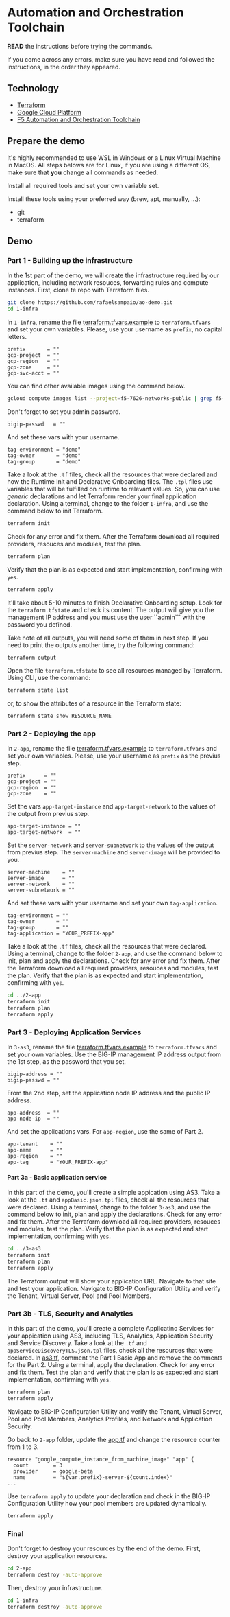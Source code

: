 # Automation and Orchestration Toolchain

**READ** the instructions before trying the commands.

If you come across any errors, make sure you have read and followed the instructions, in the order they appeared.

## Technology

- [Terraform](https://www.terraform.io/)
- [Google Cloud Platform](https://cloud.google.com/)
- [F5 Automation and Orchestration Toolchain](https://www.f5.com/products/automation-and-orchestration)

## Prepare the demo

It's highly recommended to use WSL in Windows or a Linux Virtual Machine in MacOS. All steps belows are for Linux, if you are using a different OS, make sure that **you** change all commands as needed.

Install all required tools and set your own variable set.

Install these tools using your preferred way (brew, apt, manually, ...):

- git
- terraform

## Demo

### Part 1 - Building up the infrastructure

In the 1st part of the demo, we will create the infrastructure required by our application, including network resouces, forwarding rules and compute instances. First, clone te repo with Terraform files.

```bash
git clone https://github.com/rafaelsampaio/ao-demo.git
cd 1-infra
```

In ```1-infra```, rename the file [terraform.tfvars.example](1-infra/terraform.tfvars.example) to ```terraform.tfvars``` and set your own variables. Please, use your username as ```prefix```, no capital letters.

```hcl
prefix       = ""
gcp-project  = ""
gcp-region   = ""
gcp-zone     = ""
gcp-svc-acct = ""
```

You can find other available images using the command below.

```bash
gcloud compute images list --project=f5-7626-networks-public | grep f5-bigip
```

Don't forget to set you admin password.

```hcl
bigip-passwd   = ""
```

And set these vars with your username.

```hcl
tag-environment = "demo"
tag-owner       = "demo"
tag-group       = "demo"
```

Take a look at the ```.tf``` files, check all the resources that were declared and how the Runtime Init and Declarative Onboarding files. The ```.tpl``` files use variables that will be fulfilled on runtime to relevant values. So, you can use *generic* declarations and let Terraform render your final application declaration. Using a terminal, change to the folder ```1-infra```, and use the command below to init Terraform.

```bash
terraform init
```

Check for any error and fix them. After the Terraform download all required providers, resouces and modules, test the plan.

```bash
terraform plan
```

Verify that the plan is as expected and start implementation, confirming with ```yes```.

```bash
terraform apply
```

It'll take about 5-10 minutes to finish Declarative Onboarding setup. Look for the ```terraform.tfstate``` and check its content.
The output will give you the management IP address and you must use the user ``admin``` with the password you defined.

Take note of all outputs, you will need some of them in next step. If you need to print the outputs another time, try the following command:

```bash
terraform output
```

Open the file ```terraform.tfstate``` to see all resources managed by Terraform. Using CLI, use the command:

```bash
terraform state list
```

or, to show the attributes of a resource in the Terraform state:

```bash
terraform state show RESOURCE_NAME
```

### Part 2 - Deploying the app

In ```2-app```, rename the file [terraform.tfvars.example](2-app/terraform.tfvars.example) to ```terraform.tfvars``` and set your own variables. Please, use your username as ```prefix``` as the previus step.

```hcl
prefix      = ""
gcp-project = ""
gcp-region  = ""
gcp-zone    = ""
```

Set the vars ```app-target-instance``` and ```app-target-network``` to the values of the output from previus step.

```hcl
app-target-instance = ""
app-target-network  = ""
```

Set the ```server-network``` and ```server-subnetwork``` to the values of the output from previus step. The ```server-machine``` and ```server-image``` will be provided to you.

```hcl
server-machine    = ""
server-image      = ""
server-network    = ""
server-subnetwork = ""
```

And set these vars with your username and set your own ```tag-application```.

```hcl
tag-environment = ""
tag-owner       = ""
tag-group       = ""
tag-application = "YOUR_PREFIX-app"
```

Take a look at the ```.tf``` files, check all the resources that were declared. Using a terminal, change to the folder ```2-app```, and use the command below to init, plan and apply the declarations. Check for any error and fix them. After the Terraform download all required providers, resouces and modules, test the plan. Verify that the plan is as expected and start implementation, confirming with ```yes```.

```bash
cd ../2-app
terraform init
terraform plan
terraform apply
```

### Part 3 - Deploying Application Services

In ```3-as3```, rename the file [terraform.tfvars.example](3-as3/terraform.tfvars.example) to ```terraform.tfvars``` and set your own variables.
Use the BIG-IP management IP address output from the 1st step, as the password that you set.

```hcl
bigip-address = ""
bigip-passwd = ""
```

From the 2nd step, set the application node IP address and the public IP address.

```hcl
app-address  = ""
app-node-ip  = ""
````

And set the applications vars. For ```app-region```, use the same of Part 2.

```hcl
app-tenant    = ""
app-name      = ""
app-region    = ""
app-tag       = "YOUR_PREFIX-app"
```

#### Part 3a - Basic application service

In this part of the demo, you'll create a simple appication using AS3. Take a look at the ```.tf``` and ```appBasic.json.tpl``` files, check all the resources that were declared.
Using a terminal, change to the folder ```3-as3```, and use the command below to init, plan and apply the declarations. Check for any error and fix them. After the Terraform download all required providers, resouces and modules, test the plan. Verify that the plan is as expected and start implementation, confirming with ```yes```.

```bash
cd ../3-as3
terraform init
terraform plan
terraform apply
```

The Terraform output will show your application URL. Navigate to that site and test your application.
Navigate to BIG-IP Configuration Utility and verify the Tenant, Virtual Server, Pool and Pool Members.

### Part 3b - TLS, Security and Analytics

In this part of the demo, you'll create a complete Applicatino Services for your appication using AS3, including TLS, Analytics, Application Security and Service Discovery.
Take a look at the ```.tf``` and ```appServiceDiscoveryTLS.json.tpl``` files, check all the resources that were declared.
In [as3.tf](3-as3/as3.tf), comment the Part 1 Basic App and remove the comments for the Part 2.
Using a terminal, apply the declaration. Check for any error and fix them. Test the plan and verify that the plan is as expected and start implementation, confirming with ```yes```.

```bash
terraform plan
terraform apply
```

Navigate to BIG-IP Configuration Utility and verify the Tenant, Virtual Server, Pool and Pool Members, Analytics Profiles, and Network and Application Security.

Go back to ```2-app``` folder, update the [app.tf](2-app/app.tf) and change the resource counter from 1 to 3.

```hcl
resource "google_compute_instance_from_machine_image" "app" {
  count        = 3
  provider     = google-beta
  name         = "${var.prefix}-server-${count.index}"
...
```

Use ```terraform apply``` to update your declaration and check in the BIG-IP Configuration Utility how your pool members are updated dynamically.

```bash
terraform apply
```

### Final

Don't forget to destroy your resources by the end of the demo. First, destroy your application resources.

```bash
cd 2-app
terraform destroy -auto-approve
```

Then, destroy your infrastructure.

```bash
cd 1-infra
terraform destroy -auto-approve
```
